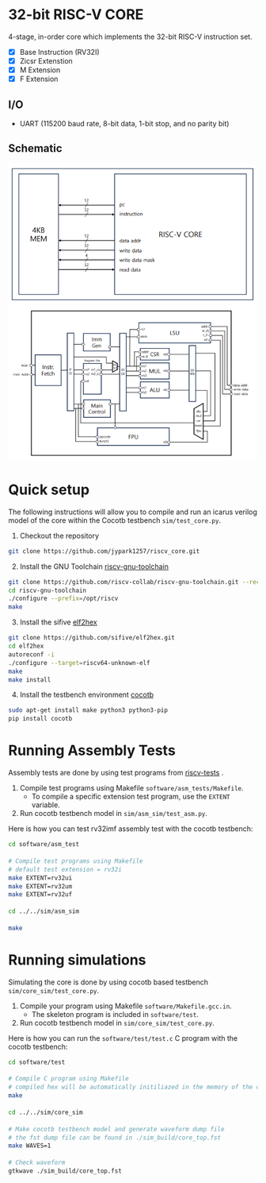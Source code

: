 # 32-bit RISC-V CORE

4-stage, in-order core which implements the 32-bit RISC-V instruction set. 
- [x] Base Instruction (RV32I)
- [x] Zicsr Extenstion
- [x] M Extension
- [x] F Extension

## I/O
- UART (115200 baud rate, 8-bit data, 1-bit stop, and no parity bit)

## Schematic
<p align="center">
<img src="./docs/top.png"/>

<img src="./docs/core.png"/>
</p>

# Quick setup

The following instructions will allow you to compile and run an icarus verilog model of the core within the Cocotb testbench `sim/test_core.py`.

1. Checkout the repository
```sh
git clone https://github.com/jypark1257/riscv_core.git
```

2. Install the GNU Toolchain [riscv-gnu-toolchain](https://github.com/riscv-collab/riscv-gnu-toolchain)
```sh
git clone https://github.com/riscv-collab/riscv-gnu-toolchain.git --recursive
cd riscv-gnu-toolchain
./configure --prefix=/opt/riscv
make
```

3. Install the sifive [elf2hex](https://github.com/sifive/elf2hex.git)
```sh
git clone https://github.com/sifive/elf2hex.git
cd elf2hex
autoreconf -i
./configure --target=riscv64-unknown-elf
make
make install
```

4. Install the testbench environment [cocotb](https://docs.cocotb.org/en/stable/install.html)
```sh
sudo apt-get install make python3 python3-pip
pip install cocotb
```

# Running Assembly Tests

Assembly tests are done by using test programs from [riscv-tests](https://github.com/riscv-software-src/riscv-tests/tree/master/isa) .

1. Compile test programs using Makefile `software/asm_tests/Makefile`.
    * To compile a specific extension test program, use the `EXTENT` variable.
2. Run cocotb testbench model in `sim/asm_sim/test_asm.py`.

Here is how you can test rv32imf assembly test with the cocotb testbench: 

```sh
cd software/asm_test

# Compile test programs using Makefile
# default test extension = rv32i
make EXTENT=rv32ui
make EXTENT=rv32um
make EXTENT=rv32uf

cd ../../sim/asm_sim

make
```

# Running simulations

Simulating the core is done by using cocotb based testbench `sim/core_sim/test_core.py`.

1. Compile your program using Makefile `software/Makefile.gcc.in`.
    * The skeleton program is included in `software/test`.
2. Run cocotb testbench model in `sim/core_sim/test_core.py`.

Here is how you can run the `software/test/test.c` C program with the cocotb testbench: 

```sh
cd software/test

# Compile C program using Makefile
# compiled hex will be automatically initiliazed in the memory of the core
make

cd ../../sim/core_sim

# Make cocotb testbench model and generate waveform dump file
# the fst dump file can be found in ./sim_build/core_top.fst
make WAVES=1

# Check waveform
gtkwave ./sim_build/core_top.fst
```